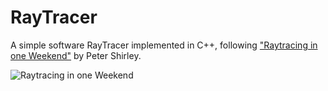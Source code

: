 # RayTracer
A simple software RayTracer implemented in C++, following ["Raytracing in one Weekend"](https://github.com/RayTracing/raytracing.github.io/) by Peter Shirley.

![Raytracing in one Weekend](https://github.com/fishingGrapes/RayTracer/tree/master/renders/raytracing_in_a_weekend_final_render.png)


